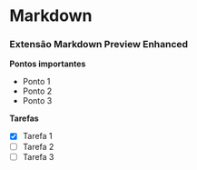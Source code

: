 # Markdown


### Extensão Markdown Preview Enhanced

**Pontos importantes**

- Ponto  1
- Ponto  2
- Ponto  3

**Tarefas**

- [x] Tarefa 1
- [ ] Tarefa 2
- [ ] Tarefa 3